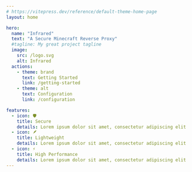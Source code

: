 ```yaml
---
# https://vitepress.dev/reference/default-theme-home-page
layout: home

hero:
  name: "Infrared"
  text: "A Secure Minecraft Reverse Proxy"
  #tagline: My great project tagline
  image:
    src: /logo.svg
    alt: Infrared
  actions:
    - theme: brand
      text: Getting Started
      link: /getting-started
    - theme: alt
      text: Configuration
      link: /configuration

features:
  - icon: 🛡️
    title: Secure
    details: Lorem ipsum dolor sit amet, consectetur adipiscing elit
  - icon: 🪶
    title: Lightweight
    details: Lorem ipsum dolor sit amet, consectetur adipiscing elit
  - icon: ⚡
    title: High Performance
    details: Lorem ipsum dolor sit amet, consectetur adipiscing elit
---
```


